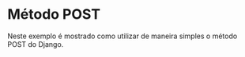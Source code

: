 Método POST
===

Neste exemplo é mostrado como utilizar de maneira simples o método POST do Django.
